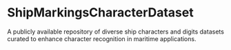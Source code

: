 # ShipMarkingsCharacterDataset
A publicly available repository of diverse ship characters and digits datasets curated to enhance character recognition in maritime applications.
